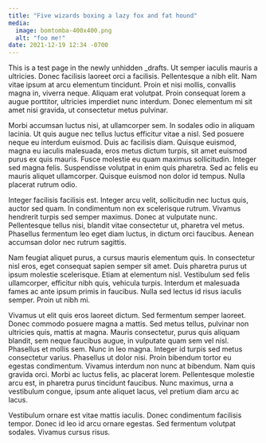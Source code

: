 ```yaml
---
title: "Five wizards boxing a lazy fox and fat hound"
media:
  image: bomtomba-400x400.png
  alt: "foo me!"
date: 2021-12-19 12:34 -0700
---
```

This is a test page in the newly unhidden _drafts. Ut semper iaculis mauris a ultricies. Donec facilisis laoreet orci a facilisis.<!--more--> Pellentesque a nibh elit. Nam vitae ipsum at arcu elementum tincidunt. Proin et nisi mollis, convallis magna in, viverra neque. Aliquam erat volutpat. Proin consequat lorem a augue porttitor, ultricies imperdiet nunc interdum. Donec elementum mi sit amet nisi gravida, ut consectetur metus pulvinar.

Morbi accumsan luctus nisi, at ullamcorper sem. In sodales odio in aliquam lacinia. Ut quis augue nec tellus luctus efficitur vitae a nisl. Sed posuere neque eu interdum euismod. Duis ac facilisis diam. Quisque euismod, magna eu iaculis malesuada, eros metus dictum turpis, sit amet euismod purus ex quis mauris. Fusce molestie eu quam maximus sollicitudin. Integer sed magna felis. Suspendisse volutpat in enim quis pharetra. Sed ac felis eu mauris aliquet ullamcorper. Quisque euismod non dolor id tempus. Nulla placerat rutrum odio.

Integer facilisis facilisis est. Integer arcu velit, sollicitudin nec luctus quis, auctor sed quam. In condimentum non ex scelerisque rutrum. Vivamus hendrerit turpis sed semper maximus. Donec at vulputate nunc. Pellentesque tellus nisi, blandit vitae consectetur ut, pharetra vel metus. Phasellus fermentum leo eget diam luctus, in dictum orci faucibus. Aenean accumsan dolor nec rutrum sagittis.

Nam feugiat aliquet purus, a cursus mauris elementum quis. In consectetur nisl eros, eget consequat sapien semper sit amet. Duis pharetra purus ut ipsum molestie scelerisque. Etiam at elementum nisl. Vestibulum sed felis ullamcorper, efficitur nibh quis, vehicula turpis. Interdum et malesuada fames ac ante ipsum primis in faucibus. Nulla sed lectus id risus iaculis semper. Proin ut nibh mi.

Vivamus ut elit quis eros laoreet dictum. Sed fermentum semper laoreet. Donec commodo posuere magna a mattis. Sed metus tellus, pulvinar non ultricies quis, mattis at magna. Mauris consectetur, purus quis aliquam blandit, sem neque faucibus augue, in vulputate quam sem vel nisl. Phasellus et mollis sem. Nunc in leo magna. Integer id turpis sed metus consectetur varius. Phasellus ut dolor nisi. Proin bibendum tortor eu egestas condimentum. Vivamus interdum non nunc at bibendum. Nam quis gravida orci. Morbi ac luctus felis, ac placerat lorem. Pellentesque molestie arcu est, in pharetra purus tincidunt faucibus. Nunc maximus, urna a vestibulum congue, ipsum ante aliquet lacus, vel pretium diam arcu ac lacus.

Vestibulum ornare est vitae mattis iaculis. Donec condimentum facilisis tempor. Donec id leo id arcu ornare egestas. Sed fermentum volutpat sodales. Vivamus cursus risus.
